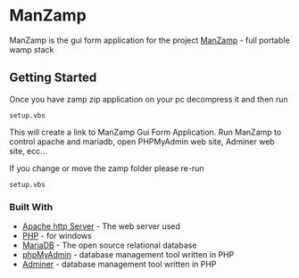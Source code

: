 # ManZamp

ManZamp is the gui form application for the project [ManZamp](https://sourceforge.net/projects/manzamp/) - full portable wamp stack

## Getting Started

Once you have zamp zip application on your pc decompress it and then run 

```
setup.vbs
```

This will create a link to ManZamp Gui Form Application.
Run ManZamp to control apache and mariadb, open PHPMyAdmin web site, Adminer web site, ecc...



If you change or move the zamp folder please re-run
```
setup.vbs
```

### Built With
* [Apache http Server](https://httpd.apache.org/) - The web server used
* [PHP](https://windows.php.net/) - for windows
* [MariaDB](https://mariadb.org/) - The open source relational database
* [phpMyAdmin](https://www.phpmyadmin.net/) - database management tool written in PHP
* [Adminer](https://www.adminer.org/) - database management tool written in PHP
